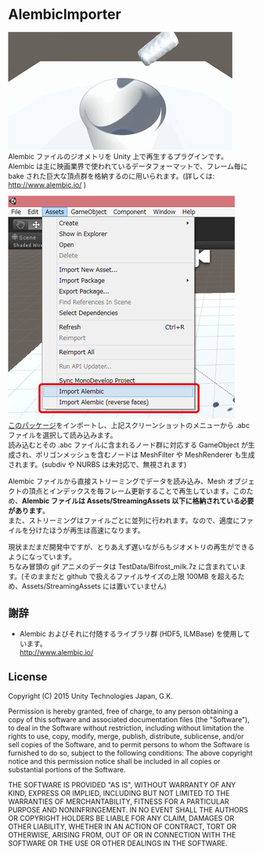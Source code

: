# AlembicImporter

![example](Screenshots/alembic_example.gif)  
Alembic ファイルのジオメトリを Unity 上で再生するプラグインです。  
Alembic は主に映画業界で使われているデータフォーマットで、フレーム毎に bake された巨大な頂点群を格納するのに用いられます。(詳しくは: http://www.alembic.io/ )  

![example](Screenshots/menu.png)  
[このパッケージ](https://github.com/unity3d-jp/AlembicImporter/blob/master/Packages/FrameCapturer.unitypackage?raw=true)をインポートし、上記スクリーンショットのメニューから .abc ファイルを選択して読み込みます。  
読み込むとその .abc ファイルに含まれるノード群に対応する GameObject が生成され、ポリゴンメッシュを含むノードは MeshFilter や MeshRenderer も生成されます。(subdiv や NURBS は未対応で、無視されます)

Alembic ファイルから直接ストリーミングでデータを読み込み、Mesh オブジェクトの頂点とインデックスを毎フレーム更新することで再生しています。このため、**Alembic ファイルは Assets/StreamingAssets 以下に格納されている必要があります**。  
また、ストリーミングはファイルごとに並列に行われます。なので、適度にファイルを分けたほうが再生は高速になります。

現状まだまだ開発中ですが、とりあえず遅いながらもジオメトリの再生ができるようになっています。  
ちなみ冒頭の gif アニメのデータは TestData/Bifrost_milk.7z に含まれています。(そのままだと github で扱えるファイルサイズの上限 100MB を超えるため、Assets/StreamingAssets には置いていません)  


## 謝辞
- Alembic およびそれに付随するライブラリ群 (HDF5, ILMBase) を使用しています。  
  http://www.alembic.io/

## License
Copyright (C) 2015 Unity Technologies Japan, G.K.

Permission is hereby granted, free of charge, to any person obtaining a copy of this software and associated documentation files (the "Software"), to deal in the Software without restriction, including without limitation the rights to use, copy, modify, merge, publish, distribute, sublicense, and/or sell copies of the Software, and to permit persons to whom the Software is furnished to do so, subject to the following conditions: The above copyright notice and this permission notice shall be included in all copies or substantial portions of the Software.

THE SOFTWARE IS PROVIDED "AS IS", WITHOUT WARRANTY OF ANY KIND, EXPRESS OR IMPLIED, INCLUDING BUT NOT LIMITED TO THE WARRANTIES OF MERCHANTABILITY, FITNESS FOR A PARTICULAR PURPOSE AND NONINFRINGEMENT. IN NO EVENT SHALL THE AUTHORS OR COPYRIGHT HOLDERS BE LIABLE FOR ANY CLAIM, DAMAGES OR OTHER LIABILITY, WHETHER IN AN ACTION OF CONTRACT, TORT OR OTHERWISE, ARISING FROM, OUT OF OR IN CONNECTION WITH THE SOFTWARE OR THE USE OR OTHER DEALINGS IN THE SOFTWARE.
